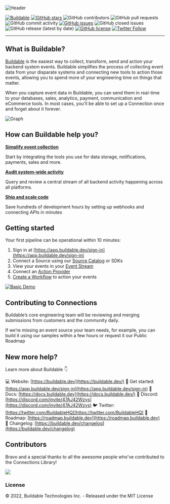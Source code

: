 ![Header](https://assets.buildable.dev/catalog/graphics/one-api-100-integrations.png)

[![Buildable](https://assets.buildable.dev/buildable-logos/powered-by-buildable.svg)](https://buildable.dev) [![GitHub stars](https://img.shields.io/github/stars/buildable/templates)](https://github.com/buildable/templates/stargazers) ![GitHub contributors](https://img.shields.io/github/contributors/buildable/templates) ![GitHub pull requests](https://img.shields.io/github/issues-pr-raw/buildable/templates) ![GitHub commit activity](https://img.shields.io/github/commit-activity/m/buildable/templates) [![GitHub issues](https://img.shields.io/github/issues/buildable/templates)](https://github.com/buildable/templates/issues) ![GitHub closed issues](https://img.shields.io/github/issues-closed/buildable/templates) ![GitHub release (latest by date)](https://img.shields.io/github/v/release/buildable/templates) [![GitHub license](https://img.shields.io/github/license/buildable/templates)](https://github.com/buildable/templates) [![Twitter Follow](https://img.shields.io/twitter/follow/BuildableHQ?style=social)](https://twitter.com/BuildableHQ)

---

## What is Buildable?

[Buildable](https://buildable.dev/) is the easiest way to collect, transform, send and action your backend system events. Buildable simplifies the process of collecting event data from your disparate systems and connecting new tools to action those events, allowing you to spend more of your engineering time on things that matter.

When you capture event data in Buildable, you can send them in real-time to your databases, sales, analytics, payment, communication and eCommerce tools. In most cases, you'll be able to set up a Connection once and forget about it forever.

![Graph](https://assets.buildable.dev/catalog/graphics/buildable-graph.png)

## How can Buildable help you?

**[Simplify event collection](https://docs.buildable.dev/connections/source-catalog)**

Start by integrating the tools you use for data storage, notifications, payments, sales and more.

**[Audit system-wide activity](https://docs.buildable.dev/streams/viewing-events)**

Query and review a central stream of all backend activity happening across all platforms.

**[Ship and scale code](https://docs.buildable.dev/workflows/building-workflows)**

Save hundreds of development hours by setting up webhooks and connecting APIs in minutes

## Getting started

Your first pipeline can be operational within 10 minutes:

1. Sign in at [https://app.buildable.dev/sign-in](https://app.buildable.dev/sign-in)
2. Connect a Source using our [Source Catalog](https://docs.buildable.dev/connections/source-catalog) or SDKs
3. View your events in your [Event Stream](https://docs.buildable.dev/streams/viewing-events)
4. Connect an [Action Provider](https://docs.buildable.dev/connections/action-catalog)
5. [Create a Workflow](https://docs.buildable.dev/workflows/building-workflows) to action your events

[![Basic Demo](https://img.youtube.com/vi/JUpjxvqAM6w/0.jpg)](https://www.youtube.com/watch?v=JUpjxvqAM6w&feature=emb_imp_woyt)

## Contributing to Connections

Buildable’s core engineering team will be reviewing and merging submissions from customers and the community daily. 

If we’re missing an event source your team needs, for example, you can build it using our samples within a few hours or request it our Public Roadmap

## New more help?

Learn more about Buildable 👇

💻 Website: [https://buildable.dev](https://buildable.dev/)
🏁 Get started: [https://app.buildable.dev/sign-in](https://app.buildable.dev/sign-in)
📄 Docs: [https://docs.buildable.dev](https://docs.buildable.dev/)
💬 Discord: [https://discord.com/invite/47AJ42Wzys](https://discord.com/invite/47AJ42Wzys)
🐦 Twitter: [https://twitter.com/BuildableHQ](https://twitter.com/BuildableHQ)
🚥 Roadmap: [https://roadmap.buildable.dev](https://roadmap.buildable.dev)
📣 Changelog: [https://buildable.dev/changelog](https://buildable.dev/changelog)

## Contributors

Bravo and a special thanks to all the awesome people who've contributed to the Connections Library!

<a href="https://github.com/buildable/connections/graphs/contributors">
  <img src="https://contrib.rocks/image?repo=buildable/connections" />
</a>

### License

© 2022, Buildable Technologies Inc. - Released under the MIT License
